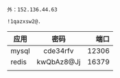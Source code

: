 ```
外：152.136.44.63  

!1qazxsw2@.
```





| 应用  |    密码    |  端口 |
| ----- | :--------: | ----: |
| mysql |  cde34rfv  | 12306 |
| redis | kwQbAz8@Jj | 16379 |
|       |            |       |